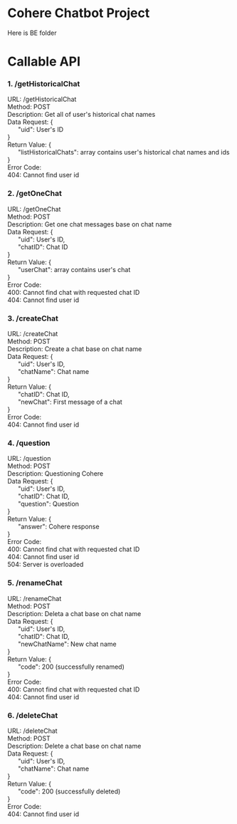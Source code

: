 # Cohere Chatbot Project

Here is BE folder

# Callable API 

### 1. /getHistoricalChat
URL: /getHistoricalChat  
Method: POST  
Description: Get all of user's historical chat names  
Data Request: {  
&nbsp;&nbsp;&nbsp;&nbsp;&nbsp;&nbsp;"uid": User's ID  
}  
Return Value: {  
&nbsp;&nbsp;&nbsp;&nbsp;&nbsp;&nbsp;"listHistoricalChats": array contains user's historical chat names and ids  
}  
Error Code:  
404: Cannot find user id  


### 2. /getOneChat
URL: /getOneChat  
Method: POST  
Description: Get one chat messages base on chat name  
Data Request: {  
&nbsp;&nbsp;&nbsp;&nbsp;&nbsp;&nbsp;"uid": User's ID,  
&nbsp;&nbsp;&nbsp;&nbsp;&nbsp;&nbsp;"chatID": Chat ID  
}  
Return Value: {  
&nbsp;&nbsp;&nbsp;&nbsp;&nbsp;&nbsp;"userChat": array contains user's chat  
}  
Error Code:  
400: Cannot find chat with requested chat ID  
404: Cannot find user id   


### 3. /createChat
URL: /createChat  
Method: POST  
Description: Create a chat base on chat name  
Data Request: {  
&nbsp;&nbsp;&nbsp;&nbsp;&nbsp;&nbsp;"uid": User's ID,  
&nbsp;&nbsp;&nbsp;&nbsp;&nbsp;&nbsp;"chatName": Chat name  
}  
Return Value: {  
&nbsp;&nbsp;&nbsp;&nbsp;&nbsp;&nbsp;"chatID": Chat ID,  
&nbsp;&nbsp;&nbsp;&nbsp;&nbsp;&nbsp;"newChat": First message of a chat  
}  
Error Code:   
404: Cannot find user id  

### 4. /question
URL: /question  
Method: POST  
Description: Questioning Cohere  
Data Request: {  
&nbsp;&nbsp;&nbsp;&nbsp;&nbsp;&nbsp;"uid": User's ID,  
&nbsp;&nbsp;&nbsp;&nbsp;&nbsp;&nbsp;"chatID": Chat ID,  
&nbsp;&nbsp;&nbsp;&nbsp;&nbsp;&nbsp;"question": Question  
}  
Return Value: {  
&nbsp;&nbsp;&nbsp;&nbsp;&nbsp;&nbsp;"answer": Cohere response  
}  
Error Code:  
400: Cannot find chat with requested chat ID  
404: Cannot find user id  
504: Server is overloaded  


### 5. /renameChat
URL: /renameChat  
Method: POST  
Description: Deleta a chat base on chat name  
Data Request: {  
&nbsp;&nbsp;&nbsp;&nbsp;&nbsp;&nbsp;"uid": User's ID,  
&nbsp;&nbsp;&nbsp;&nbsp;&nbsp;&nbsp;"chatID": Chat ID,  
&nbsp;&nbsp;&nbsp;&nbsp;&nbsp;&nbsp;"newChatName": New chat name  
}  
Return Value: {  
&nbsp;&nbsp;&nbsp;&nbsp;&nbsp;&nbsp;"code": 200 (successfully renamed)  
}  
Error Code:  
400: Cannot find chat with requested chat ID  
404: Cannot find user id   


### 6. /deleteChat
URL: /deleteChat  
Method: POST  
Description: Delete a chat base on chat name  
Data Request: {  
&nbsp;&nbsp;&nbsp;&nbsp;&nbsp;&nbsp;"uid": User's ID,  
&nbsp;&nbsp;&nbsp;&nbsp;&nbsp;&nbsp;"chatName": Chat name  
}  
Return Value: {  
&nbsp;&nbsp;&nbsp;&nbsp;&nbsp;&nbsp;"code": 200 (successfully deleted)  
}  
Error Code:  
404: Cannot find user id  
